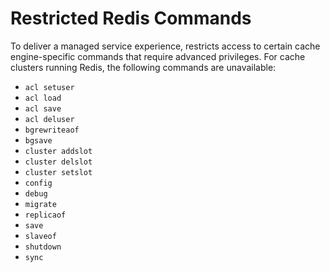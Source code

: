 # Restricted Redis Commands<a name="RestrictedCommands"></a>

To deliver a managed service experience, restricts access to certain cache engine\-specific commands that require advanced privileges\. For cache clusters running Redis, the following commands are unavailable:
+ `acl setuser`
+ `acl load`
+ `acl save`
+ `acl deluser`
+ `bgrewriteaof`
+ `bgsave`
+ `cluster addslot`
+ `cluster delslot`
+ `cluster setslot`
+ `config`
+ `debug`
+ `migrate`
+ `replicaof`
+ `save`
+ `slaveof`
+ `shutdown`
+ `sync`